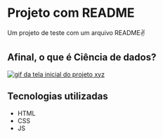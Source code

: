 # Projeto com README
Um projeto de teste com um arquivo README✌
## Afinal, o que é Ciência de dados?

[<img src="./Tela.cientista.gif" alt="gif da tela inicial do projeto xyz">](https://www.tecmundo.com.br/mercado/228839-ciencia-dados.htm)

## Tecnologias utilizadas
- HTML
- CSS
- JS
